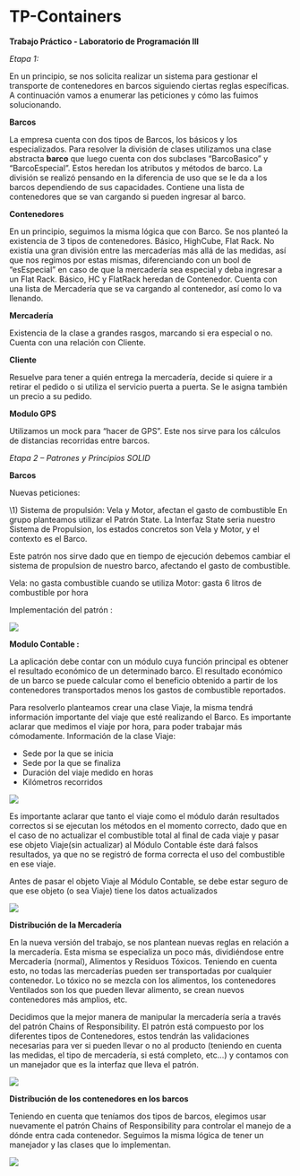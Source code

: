 # TP-Containers
**Trabajo Práctico - Laboratorio de Programación III**

*Etapa 1:*

En un principio, se nos solicita realizar un sistema para gestionar el transporte de contenedores en barcos siguiendo ciertas reglas específicas. A continuación vamos a enumerar las peticiones y cómo las fuimos solucionando.

**Barcos**

La empresa cuenta con dos tipos de Barcos, los básicos y los especializados. Para resolver la división de clases utilizamos una clase abstracta **barco** que luego cuenta con dos subclases “BarcoBasico” y “BarcoEspecial”. Estos heredan los atributos y métodos de barco. La división se realizó pensando en la diferencia de uso que se le da a los barcos dependiendo de sus capacidades. Contiene una lista de contenedores que se van cargando si pueden ingresar al barco.

**Contenedores**

En un principio, seguimos la misma lógica que con Barco. Se nos planteó la existencia de 3 tipos de contenedores. Básico, HighCube, Flat Rack. No existía una gran división entre las mercaderías más allá de las medidas, así que nos regimos por estas mismas, diferenciando con un bool de “esEspecial” en caso de que la mercadería sea especial y deba ingresar a un Flat Rack. Básico, HC y FlatRack heredan de Contenedor. Cuenta con una lista de Mercadería que se va cargando al contenedor, así como lo va llenando.

**Mercadería**

Existencia de la clase a grandes rasgos, marcando si era especial o no. Cuenta con una relación con Cliente.

**Cliente**

Resuelve para tener a quién entrega la mercadería, decide si quiere ir a retirar el pedido o si utiliza el servicio puerta a puerta. Se le asigna también un precio a su pedido.

**Modulo GPS**

Utilizamos un mock para “hacer de GPS”. Este nos sirve para los cálculos de distancias recorridas entre barcos.

*Etapa 2 – Patrones y Principios SOLID*

**Barcos**

Nuevas peticiones:

\1) Sistema de propulsión: Vela y Motor, afectan el gasto de combustible En grupo planteamos utilizar el Patrón State\. La Interfaz State seria nuestro Sistema de Propulsion, los estados concretos son Vela y Motor, y el contexto es el Barco\.

Este patrón nos sirve dado que en tiempo de ejecución debemos cambiar el sistema de propulsion de nuestro barco, afectando el gasto de combustible.

Vela: no gasta combustible cuando se utiliza Motor: gasta 6 litros de combustible por hora

Implementación del patrón :

![](Test/diag_sistema_prop.png)

**Modulo Contable :**

La aplicación debe contar con un módulo cuya función principal es obtener el resultado económico de un determinado barco. El resultado económico de un barco se puede calcular como el beneficio obtenido a partir de los contenedores transportados menos los gastos de combustible reportados.

Para resolverlo planteamos crear una clase Viaje, la misma tendrá información importante del viaje que esté realizando el Barco. Es importante aclarar que medimos el viaje por hora, para poder trabajar más cómodamente. Información de la clase Viaje:

- Sede por la que se inicia
- Sede por la que se finaliza
- Duración del viaje medido en horas
- Kilómetros recorridos

![](Test/diag_viaje.jpeg)

Es importante aclarar que tanto el viaje como el módulo darán resultados correctos si se ejecutan los métodos en el momento correcto, dado que en el caso de no actualizar el combustible total al final de cada viaje y pasar ese objeto Viaje(sin actualizar) al Módulo Contable éste dará falsos resultados, ya que no se registró de forma correcta el uso del combustible en ese viaje.

Antes de pasar el objeto Viaje al Módulo Contable, se debe estar seguro de que ese objeto (o sea Viaje) tiene los datos actualizados

![](Test/diag_modulo_cont.png)

**Distribución de la Mercadería**

En la nueva versión del trabajo, se nos plantean nuevas reglas en relación a la mercadería. Esta misma se especializa un poco más, dividiéndose entre Mercadería (normal), Alimentos y Residuos Tóxicos. Teniendo en cuenta esto, no todas las mercaderías pueden ser transportadas por cualquier contenedor. Lo tóxico no se mezcla con los alimentos, los contenedores Ventilados son los que pueden llevar alimento, se crean nuevos contenedores más amplios, etc.

Decidimos que la mejor manera de manipular la mercadería sería a través del patrón Chains of Responsibility. El patrón está compuesto por los diferentes tipos de Contenedores, estos tendrán las validaciones necesarias para ver si pueden llevar o no al producto (teniendo en cuenta las medidas, el tipo de mercadería, si está completo, etc…) y contamos con un manejador que es la interfaz que lleva el patrón.

![](Test/diag_cor_mercaderia.png)

**Distribución de los contenedores en los barcos**

Teniendo en cuenta que teníamos dos tipos de barcos, elegimos usar nuevamente el patrón Chains of Responsibility para controlar el manejo de a dónde entra cada contenedor. Seguimos la misma lógica de tener un manejador y las clases que lo implementan.

![](Test/diag_cor_contenedores.png)